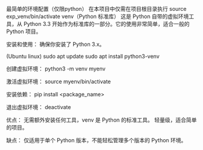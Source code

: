 最简单的环境配置（仅限python）
在本项目中仅需在项目根目录执行 source exp_venv/bin/activate 
venv（Python 标准库）
这是 Python 自带的虚拟环境工具，从 Python 3.3 开始作为标准库的一部分。它的使用非常简单，适合一般的 Python 项目。

安装和使用：
确保你安装了 Python 3.x。

(Ubuntu linux)
sudo apt update
sudo apt install python3-venv

创建虚拟环境：
python3 -m venv myenv

激活虚拟环境：
source myenv/bin/activate

安装依赖：
pip install <package_name>

退出虚拟环境：
deactivate


优点：
无需额外安装任何工具，venv 是 Python 的标准工具。
轻量级，适合简单的项目。

缺点：
仅适用于单个 Python 版本，不能轻松管理多个版本的 Python 环境。
